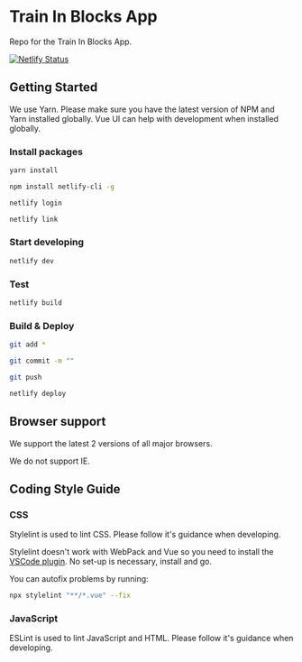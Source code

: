 # Train In Blocks App

Repo for the Train In Blocks App.

[![Netlify Status](https://api.netlify.com/api/v1/badges/15bb0c86-8028-4fac-88a2-87c773801c9a/deploy-status)](https://app.netlify.com/sites/train-in-blocks/deploys)

## Getting Started

We use Yarn. Please make sure you have the latest version of NPM and Yarn installed globally. Vue UI can help with development when installed globally.

### Install packages

```bash
yarn install

npm install netlify-cli -g

netlify login

netlify link
```

### Start developing

```bash
netlify dev
```

### Test

```bash
netlify build
```

### Build & Deploy

```bash
git add *

git commit -m ""

git push

netlify deploy
```

## Browser support

We support the latest 2 versions of all major browsers.

We do not support IE.

## Coding Style Guide

### CSS

Stylelint is used to lint CSS. Please follow it's guidance when developing.

Stylelint doesn't work with WebPack and Vue so you need to install the [VSCode plugin](https://marketplace.visualstudio.com/items?itemName=stylelint.vscode-stylelint). No set-up is necessary, install and go.

You can autofix problems by running:

```bash
npx stylelint "**/*.vue" --fix
```

### JavaScript

ESLint is used to lint JavaScript and HTML. Please follow it's guidance when developing.
